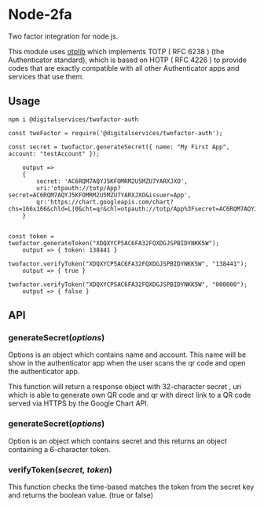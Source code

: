 # Node-2fa

Two factor integration for node js.

This module uses [otplib](https://github.com/yeojz/otplib)  which implements TOTP ( RFC 6238 ) (the Authenticator standard), which is based on HOTP ( RFC 4226 ) to provide codes that are exactly compatible with all other Authenticator apps and services that use them.

## Usage


``` 
npm i @digitalservices/twofactor-auth
```

```
const twoFactor = require('@digitalservices/twofactor-auth');

const secret = twofactor.generateSecret({ name: "My First App", account: "testAccount" });

    output =>  
    { 
        secret: 'AC6RQM7AQYJ5KFOMRM2U5MZU7YARXJXO',
        uri:'otpauth://totp/App?secret=AC6RQM7AQYJ5KFOMRM2U5MZU7YARXJXO&issuer=App',
        qr:'https://chart.googleapis.com/chart?chs=166x166&chld=L|0&cht=qr&chl=otpauth://totp/App%3Fsecret=AC6RQM7AQYJ5KFOMRM2U5MZU7YARXJXO%26issuer=App' 
    }
    

const token = twofactor.generateToken("XDQXYCP5AC6FA32FQXDGJSPBIDYNKK5W");
    output => { token: 138441 }
    
twofactor.verifyToken("XDQXYCP5AC6FA32FQXDGJSPBIDYNKK5W", "138441");  
    output => { true }  
    
twofactor.verifyToken("XDQXYCP5AC6FA32FQXDGJSPBIDYNKK5W", "000000");  
    output => { false }      
```

## API

### generateSecret(_options_)

Options is an object which contains name and account. This name will be show in the authenticator app when the user scans the qr code and
open the authenticator app.

This function will return a response object with 32-character secret , uri which is able to generate own QR code and qr with direct link to a QR code served via HTTPS by the Google Chart API.

### generateSecret(_options_)

Option is an object which contains secret and this returns an object  containing a 6-character token.

### verifyToken(_secret, token_) 

This function checks the time-based matches the token from the secret key and returns the boolean value. (true or false)


